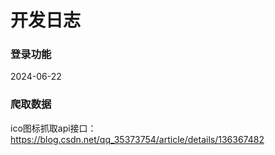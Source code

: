 # 开发日志

### 登录功能

2024-06-22

### 爬取数据

ico图标抓取api接口：<https://blog.csdn.net/qq_35373754/article/details/136367482>